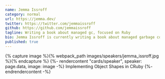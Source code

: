 ```yaml
---
name: Jemma Issroff
category: normal
url: https://jemma.dev/
twitter: https://twitter.com/jemmaissroff
github: https://github.com/jemmaissroff
tagline: Writing a book about managed gc, focused on Ruby
bio: Jemma Issroff is currently writing a book about managed garbage collection, with a focus in Ruby. An avid Ruby blogger, she also writes the “Tip of the Week” for Ruby Weekly. Jemma has worked extensively optimizing backend memory usage and performance in Rails apps through which she has learned about the depths of Ruby objects. She is excited to share her passion for Ruby with you!
published: true
---
```


{% capture image %}{% webpack_path images/speakers/jemma_issroff.jpg %}{% endcapture %}
{%- rendercontent "cards/speaker", speaker: page.data, image: image -%}
Implementing Object Shapes in CRuby
{%- endrendercontent -%}
